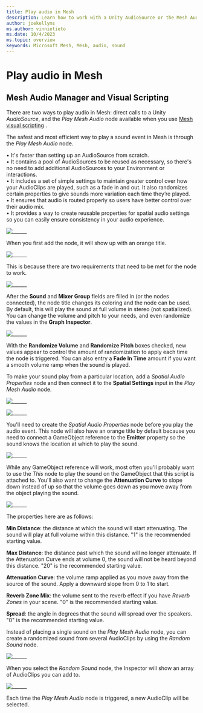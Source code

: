 ```yaml
---
title: Play audio in Mesh
description: Learn how to work with a Unity AudioSource or the Mesh Audio Manager to generate audio in Mesh.
author: joekellyms
ms.author: vinnietieto
ms.date: 10/4/2023
ms.topic: overview
keywords: Microsoft Mesh, Mesh, audio, sound
---
```


# Play audio in Mesh

## Mesh Audio Manager and Visual Scripting

There are two ways to play audio in Mesh: direct calls to a Unity *AudioSource*, and the *Play Mesh Audio* node available when you use [Mesh visual scripting](../script-your-scene-logic/visual-scripting/visual-scripting-overview.md) .

The safest and most efficient way to play a sound event in Mesh is through the *Play Mesh Audio* node.

•	It's faster than setting up an AudioSource from scratch.  
•	It contains a pool of AudioSources to be reused as necessary, so there's no need to add additional AudioSources to your Environment or interactions.  
•	It includes a set of simple settings to maintain greater control over how your AudioClips are played, such as a fade in and out. It also randomizes certain properties to give sounds more variation each time they’re played.  
•	It ensures that audio is routed properly so users have better control over their audio mix.  
•	It provides a way to create reusable properties for spatial audio settings so you can easily ensure consistency in your audio experience.
 
![______](../../media/enhance-your-environment/audio-manager/001-play-mesh-audio-node.png)
 
When you first add the node, it will show up with an orange title.
 
![______](../../media/enhance-your-environment/audio-manager/002-play-mesh-audio-orange.png)
 
This is because there are two requirements that need to be met for the node to work.
 
![______](../../media/enhance-your-environment/audio-manager/003-requirements.png)
 
After the **Sound** and **Mixer Group** fields are filled in (or the nodes connected), the node title changes its coloring and the node can be used. By default, this will play the sound at full volume in stereo (not spatialized). You can change the volume and pitch to your needs, and even randomize the values in the **Graph Inspector**.
 
![______](../../media/enhance-your-environment/audio-manager/004-audio-in-script-graph.png)

With the **Randomize Volume** and **Randomize Pitch** boxes checked, new values appear to control the amount of randomization to apply each time the node is triggered. You can also entry a **Fade In Time** amount if you want a smooth volume ramp when the sound is played.
 
To make your sound play from a particular location, add a *Spatial Audio Properties* node and then connect it to the **Spatial Settings** input in the *Play Mesh Audio* node.
 
![______](../../media/enhance-your-environment/audio-manager/005-find-spatial-audio-properties.png)
 
![______](../../media/enhance-your-environment/audio-manager/006-audio-properties-add-node.png)
 
You'll need to create the *Spatial Audio Properties* node before you play the audio event. This node will also have an orange title by default because you need to connect a GameObject reference to the **Emitter** property so the sound knows the location at which to play the sound.
 
![______](../../media/enhance-your-environment/audio-manager/007-emitter-reference.png)
 
While any GameObject reference will work, most often you'll probably want to use the *This* node to play the sound on the GameObject that this script is attached to. You'll also want to change the **Attenuation Curve** to slope down instead of up so that the volume goes down as you move away from the object playing the sound.
 
![______](../../media/enhance-your-environment/audio-manager/008-attenuation-curve.png)
 
The properties here are as follows:
 
**Min Distance**: the distance at which the sound will start attenuating. The sound will play at full volume within this distance. "1" is the recommended starting value.

**Max Distance**: the distance past which the sound will no longer attenuate. If the Attenuation Curve ends at volume 0, the sound will not be heard beyond this distance. "20" is the recommended starting value.

**Attenuation Curve**: the volume ramp applied as you move away from the source of the sound. Apply a downward slope from 0 to 1 to start.

**Reverb Zone Mix**: the volume sent to the reverb effect if you have *Reverb Zones* in your scene. "0" is the recommended starting value.

**Spread**: the angle in degrees that the sound will spread over the speakers. "0" is the recommended starting value.
 
Instead of placing a single sound on the *Play Mesh Audio* node, you can create a randomized sound from several AudioClips by using the *Random Sound* node.
 
![______](../../media/enhance-your-environment/audio-manager/009-search-random-sound.png)
 
When you select the *Random Sound* node, the Inspector will show an array of AudioClips you can add to.
 
![______](../../media/enhance-your-environment/audio-manager/010-audio-clip-choices.png)

Each time the *Play Mesh Audio* node is triggered, a new AudioClip will be selected.

